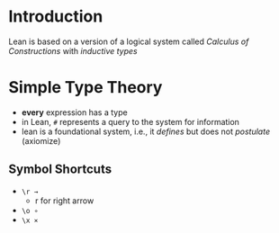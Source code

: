 # Introduction

Lean is based on a version of a  logical system called _Calculus of Constructions_ with _inductive types_

# Simple Type Theory

- **every** expression has a type
- in Lean, `#` represents a query to the system for information
- lean is a foundational system, i.e., it _defines_ but does not _postulate_ (axiomize)
## Symbol Shortcuts
  - `\r →`
    - r for right arrow
  - `\o ∘`
  - `\x ⨯`
